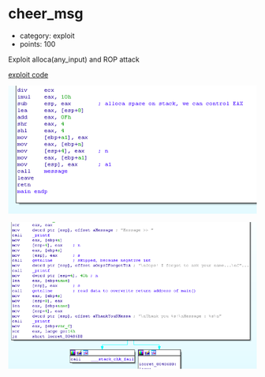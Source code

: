 # cheer_msg

- category: exploit
- points: 100

Exploit alloca(any_input) and ROP attack

[exploit code](cheer_msg.py)

![figure 1](1.png)

![figure 2](2.png)
